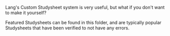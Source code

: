 Lang's Custom Studysheet system is very useful, but what if you don't want to make it yourself?

Featured Studysheets can be found in this folder, and are typically popular Studysheets that have been verified to not have any errors. 